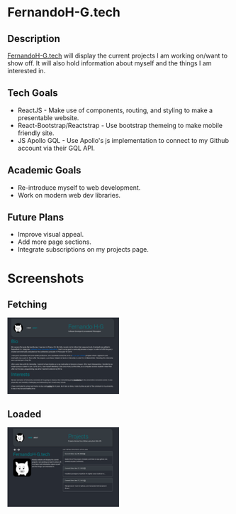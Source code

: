 # FernandoH-G.tech

## Description
[FernandoH-G.tech](https://fernandoh-g.tech) will display the current projects I am working on/want to show off. 
It will also hold information about myself and the things I am interested in.

## Tech Goals
+ ReactJS - Make use of components, routing, and styling to make a presentable website.
+ React-Bootstrap/Reactstrap - Use bootstrap themeing to make mobile friendly site.
+ JS Apollo GQL - Use Apollo's js implementation to connect to my Github account via their GQL API.

## Academic Goals
+ Re-introduce myself to web development.
+ Work on modern web dev libraries.

## Future Plans
+ Improve visual appeal.
+ Add more page sections.
+ Integrate subscriptions on my projects page.

# Screenshots

## Fetching
<img src="repo-images/new_home_website_redesign_page2.png" width="50%"/>
<br>

## Loaded
<img src="repo-images/new_home_website_redesign.png" width="50%"/>
<br>
